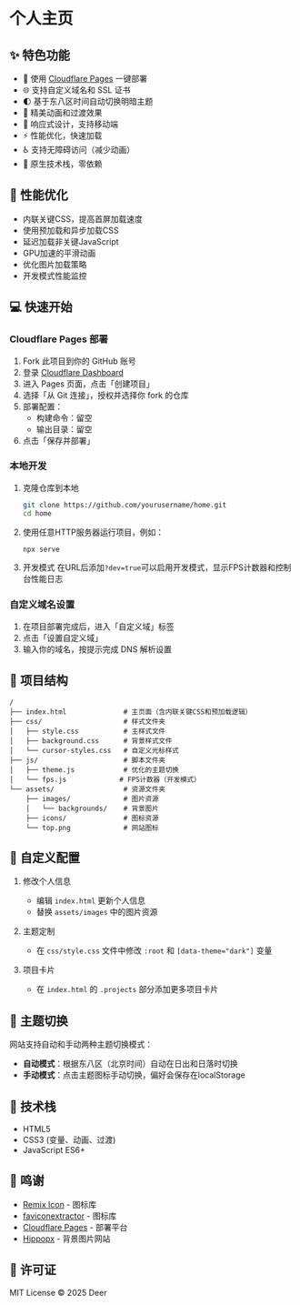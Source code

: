 # 个人主页

## ✨ 特色功能

- 🚀 使用 [Cloudflare Pages](https://dash.cloudflare.com) 一键部署
- 🌐 支持自定义域名和 SSL 证书
- 🌓 基于东八区时间自动切换明暗主题
- 🎨 精美动画和过渡效果
- 📱 响应式设计，支持移动端
- ⚡ 性能优化，快速加载
- ♿ 支持无障碍访问（减少动画）
- 💪 原生技术栈，零依赖

## 🚀 性能优化

- 内联关键CSS，提高首屏加载速度
- 使用预加载和异步加载CSS
- 延迟加载非关键JavaScript
- GPU加速的平滑动画
- 优化图片加载策略
- 开发模式性能监控

## 💻 快速开始

### Cloudflare Pages 部署

1. Fork 此项目到你的 GitHub 账号
2. 登录 [Cloudflare Dashboard](https://dash.cloudflare.com)
3. 进入 Pages 页面，点击「创建项目」
4. 选择「从 Git 连接」，授权并选择你 fork 的仓库
5. 部署配置：
   - 构建命令：留空
   - 输出目录：留空
6. 点击「保存并部署」

### 本地开发

1. 克隆仓库到本地
   ```bash
   git clone https://github.com/yourusername/home.git
   cd home
   ```

2. 使用任意HTTP服务器运行项目，例如：
   ```bash
   npx serve
   ```

3. 开发模式
   在URL后添加`?dev=true`可以启用开发模式，显示FPS计数器和控制台性能日志

### 自定义域名设置

1. 在项目部署完成后，进入「自定义域」标签
2. 点击「设置自定义域」
3. 输入你的域名，按提示完成 DNS 解析设置

## 📁 项目结构

```
/
├── index.html              # 主页面（含内联关键CSS和预加载逻辑）
├── css/                    # 样式文件夹
│   ├── style.css           # 主样式文件
│   ├── background.css      # 背景样式文件
│   └── cursor-styles.css   # 自定义光标样式
├── js/                     # 脚本文件夹
│   ├── theme.js            # 优化的主题切换
│   └── fps.js             # FPS计数器（开发模式）
└── assets/                 # 资源文件夹
    ├── images/             # 图片资源
    │   └── backgrounds/    # 背景图片
    ├── icons/              # 图标资源
    └── top.png             # 网站图标
```

## 🔧 自定义配置

1. 修改个人信息
   - 编辑 `index.html` 更新个人信息
   - 替换 `assets/images` 中的图片资源

2. 主题定制
   - 在 `css/style.css` 文件中修改 `:root` 和 `[data-theme="dark"]` 变量

3. 项目卡片
   - 在 `index.html` 的 `.projects` 部分添加更多项目卡片

## 🎨 主题切换

网站支持自动和手动两种主题切换模式：

- **自动模式**：根据东八区（北京时间）自动在日出和日落时切换
- **手动模式**：点击主题图标手动切换，偏好会保存在localStorage

## 🧠 技术栈

- HTML5
- CSS3 (变量、动画、过渡)
- JavaScript ES6+

## 🙏 鸣谢

- [Remix Icon](https://remixicon.com/) - 图标库
- [faviconextractor](https://www.faviconextractor.com/) - 图标库
- [Cloudflare Pages](https://pages.cloudflare.com/) - 部署平台
- [Hippopx](https://www.hippopx.com/) - 背景图片网站

## 📄 许可证

MIT License © 2025 Deer